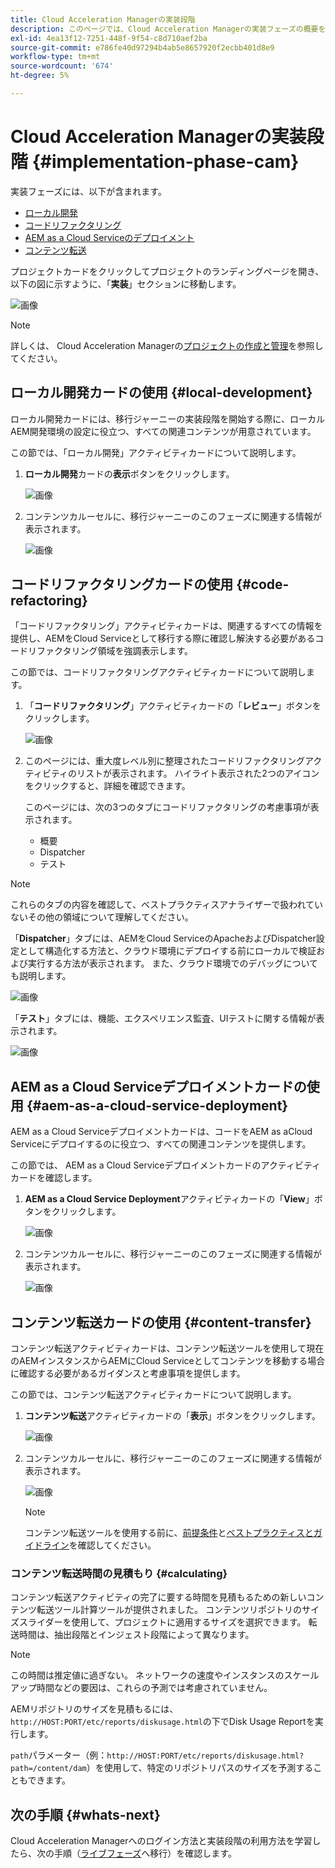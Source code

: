 ```yaml
---
title: Cloud Acceleration Managerの実装段階
description: このページでは、Cloud Acceleration Managerの実装フェーズの概要を説明します。
exl-id: 4ea13f12-7251-448f-9f54-c8d710aef2ba
source-git-commit: e786fe40d97294b4ab5e8657920f2ecbb401d8e9
workflow-type: tm+mt
source-wordcount: '674'
ht-degree: 5%

---
```


# Cloud Acceleration Managerの実装段階 {#implementation-phase-cam}

実装フェーズには、以下が含まれます。

* [ローカル開発](#local-development)
* [コードリファクタリング](#code-refactoring)
* [AEM as a Cloud Serviceのデプロイメント](#aem-as-a-cloud-service-deployment)
* [コンテンツ転送](#content-transfer)


プロジェクトカードをクリックしてプロジェクトのランディングページを開き、以下の図に示すように、「**実装**」セクションに移動します。

![画像](/help/move-to-cloud-service/cloud-acceleration-manager/assets/implementation-1.png)

>[!NOTE]
>詳しくは、 Cloud Acceleration Managerの[プロジェクトの作成と管理](https://experienceleague.adobe.com/docs/experience-manager-cloud-service/moving/cloud-acceleration-manager/using-cam/getting-started-cam.html?lang=en#create-project)を参照してください。


## ローカル開発カードの使用 {#local-development}

ローカル開発カードには、移行ジャーニーの実装段階を開始する際に、ローカルAEM開発環境の設定に役立つ、すべての関連コンテンツが用意されています。

この節では、「ローカル開発」アクティビティカードについて説明します。

1. **ローカル開発**&#x200B;カードの&#x200B;**表示**&#x200B;ボタンをクリックします。

   ![画像](/help/move-to-cloud-service/cloud-acceleration-manager/assets/implementation-2.png)

1. コンテンツカルーセルに、移行ジャーニーのこのフェーズに関連する情報が表示されます。

   ![画像](/help/move-to-cloud-service/cloud-acceleration-manager/assets/implementation-3.png)


## コードリファクタリングカードの使用 {#code-refactoring}

「コードリファクタリング」アクティビティカードは、関連するすべての情報を提供し、AEMをCloud Serviceとして移行する際に確認し解決する必要があるコードリファクタリング領域を強調表示します。

この節では、コードリファクタリングアクティビティカードについて説明します。

1. 「**コードリファクタリング**」アクティビティカードの「**レビュー**」ボタンをクリックします。

   ![画像](/help/move-to-cloud-service/cloud-acceleration-manager/assets/implementation-4.png)

1. このページには、重大度レベル別に整理されたコードリファクタリングアクティビティのリストが表示されます。 ハイライト表示された2つのアイコンをクリックすると、詳細を確認できます。

   このページには、次の3つのタブにコードリファクタリングの考慮事項が表示されます。

   * 概要
   * Dispatcher
   * テスト

>[!NOTE]
>これらのタブの内容を確認して、ベストプラクティスアナライザーで扱われていないその他の領域について理解してください。

「**Dispatcher**」タブには、AEMをCloud ServiceのApacheおよびDispatcher設定として構造化する方法と、クラウド環境にデプロイする前にローカルで検証および実行する方法が表示されます。 また、クラウド環境でのデバッグについても説明します。

![画像](/help/move-to-cloud-service/cloud-acceleration-manager/assets/coderefactoring-2.png)

「**テスト**」タブには、機能、エクスペリエンス監査、UIテストに関する情報が表示されます。

![画像](/help/move-to-cloud-service/cloud-acceleration-manager/assets/coderefactoring-3.png)


## AEM as a Cloud Serviceデプロイメントカードの使用 {#aem-as-a-cloud-service-deployment}

AEM as a Cloud Serviceデプロイメントカードは、コードをAEM as aCloud Serviceにデプロイするのに役立つ、すべての関連コンテンツを提供します。

この節では、 AEM as a Cloud Serviceデプロイメントカードのアクティビティカードを確認します。

1. **AEM as a Cloud Service Deployment**&#x200B;アクティビティカードの「**View**」ボタンをクリックします。

   ![画像](/help/move-to-cloud-service/cloud-acceleration-manager/assets/implementation-6.png)

1. コンテンツカルーセルに、移行ジャーニーのこのフェーズに関連する情報が表示されます。

   ![画像](/help/move-to-cloud-service/cloud-acceleration-manager/assets/aem-deployment-card.png)


## コンテンツ転送カードの使用 {#content-transfer}

コンテンツ転送アクティビティカードは、コンテンツ転送ツールを使用して現在のAEMインスタンスからAEMにCloud Serviceとしてコンテンツを移動する場合に確認する必要があるガイダンスと考慮事項を提供します。

この節では、コンテンツ転送アクティビティカードについて説明します。

1. **コンテンツ転送**&#x200B;アクティビティカードの「**表示**」ボタンをクリックします。

   ![画像](/help/move-to-cloud-service/cloud-acceleration-manager/assets/implementation-8.png)

1. コンテンツカルーセルに、移行ジャーニーのこのフェーズに関連する情報が表示されます。

   ![画像](/help/move-to-cloud-service/cloud-acceleration-manager/assets/content-transfertool-card.png)

   >[!NOTE]
   >コンテンツ転送ツールを使用する前に、[前提条件](https://experienceleague.adobe.com/docs/experience-manager-cloud-service/moving/cloud-migration/content-transfer-tool/prerequisites-content-transfer-tool.html?lang=en)と[ベストプラクティスとガイドライン](https://experienceleague.adobe.com/docs/experience-manager-cloud-service/moving/cloud-migration/content-transfer-tool/overview-content-transfer-tool.html?lang=en)を確認してください。

### コンテンツ転送時間の見積もり {#calculating}

コンテンツ転送アクティビティの完了に要する時間を見積もるための新しいコンテンツ転送ツール計算ツールが提供されました。 コンテンツリポジトリのサイズスライダーを使用して、プロジェクトに適用するサイズを選択できます。 転送時間は、抽出段階とインジェスト段階によって異なります。

>[!NOTE]
>この時間は推定値に過ぎない。 ネットワークの速度やインスタンスのスケールアップ時間などの要因は、これらの予測では考慮されていません。

AEMリポジトリのサイズを見積もるには、`http://HOST:PORT/etc/reports/diskusage.html`の下でDisk Usage Reportを実行します。

`path`パラメーター（例：`http://HOST:PORT/etc/reports/diskusage.html?path=/content/dam`）を使用して、特定のリポジトリパスのサイズを予測することもできます。

## 次の手順 {#whats-next}

Cloud Acceleration Managerへのログイン方法と実装段階の利用方法を学習したら、次の手順（[ライブフェーズ](https://experienceleague.adobe.com/docs/experience-manager-cloud-service/moving/cloud-acceleration-manager/using-cam/cam-golive-phase.html?lang=en)へ移行）を確認します。
